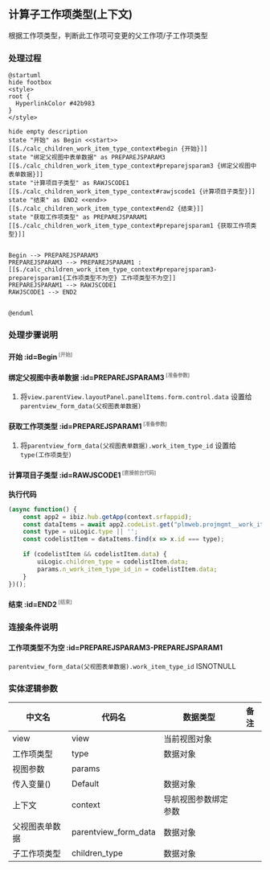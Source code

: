 ## 计算子工作项类型(上下文) <!-- {docsify-ignore-all} -->

   根据工作项类型，判断此工作项可变更的父工作项/子工作项类型

### 处理过程

```plantuml
@startuml
hide footbox
<style>
root {
  HyperlinkColor #42b983
}
</style>

hide empty description
state "开始" as Begin <<start>> [[$./calc_children_work_item_type_context#begin {开始}]]
state "绑定父视图中表单数据" as PREPAREJSPARAM3  [[$./calc_children_work_item_type_context#preparejsparam3 {绑定父视图中表单数据}]]
state "计算项目子类型" as RAWJSCODE1  [[$./calc_children_work_item_type_context#rawjscode1 {计算项目子类型}]]
state "结束" as END2 <<end>> [[$./calc_children_work_item_type_context#end2 {结束}]]
state "获取工作项类型" as PREPAREJSPARAM1  [[$./calc_children_work_item_type_context#preparejsparam1 {获取工作项类型}]]


Begin --> PREPAREJSPARAM3
PREPAREJSPARAM3 --> PREPAREJSPARAM1 : [[$./calc_children_work_item_type_context#preparejsparam3-preparejsparam1{工作项类型不为空} 工作项类型不为空]]
PREPAREJSPARAM1 --> RAWJSCODE1
RAWJSCODE1 --> END2


@enduml
```


### 处理步骤说明

#### 开始 :id=Begin<sup class="footnote-symbol"> <font color=gray size=1>[开始]</font></sup>




#### 绑定父视图中表单数据 :id=PREPAREJSPARAM3<sup class="footnote-symbol"> <font color=gray size=1>[准备参数]</font></sup>



1. 将`view.parentView.layoutPanel.panelItems.form.control.data` 设置给  `parentview_form_data(父视图表单数据)`

#### 获取工作项类型 :id=PREPAREJSPARAM1<sup class="footnote-symbol"> <font color=gray size=1>[准备参数]</font></sup>



1. 将`parentview_form_data(父视图表单数据).work_item_type_id` 设置给  `type(工作项类型)`

#### 计算项目子类型 :id=RAWJSCODE1<sup class="footnote-symbol"> <font color=gray size=1>[直接前台代码]</font></sup>



<p class="panel-title"><b>执行代码</b></p>

```javascript
(async function() {
    const app2 = ibiz.hub.getApp(context.srfappid);
    const dataItems = await app2.codeList.get("plmweb.projmgmt__work_item_type", context, params);
    const type = uiLogic.type || '';
    const codelistItem = dataItems.find(x => x.id === type);
    
    if (codelistItem && codelistItem.data) {
        uiLogic.children_type = codelistItem.data;
        params.n_work_item_type_id_in = codelistItem.data;
    }
})();
```

#### 结束 :id=END2<sup class="footnote-symbol"> <font color=gray size=1>[结束]</font></sup>




### 连接条件说明
#### 工作项类型不为空 :id=PREPAREJSPARAM3-PREPAREJSPARAM1

```parentview_form_data(父视图表单数据).work_item_type_id``` ISNOTNULL


### 实体逻辑参数

|    中文名   |    代码名    |  数据类型      |备注 |
| --------| --------| --------  | --------   |
|view|view|当前视图对象||
|工作项类型|type|数据对象||
|视图参数|params|||
|传入变量(<i class="fa fa-check"/></i>)|Default|数据对象||
|上下文|context|导航视图参数绑定参数||
|父视图表单数据|parentview_form_data|数据对象||
|子工作项类型|children_type|数据对象||

